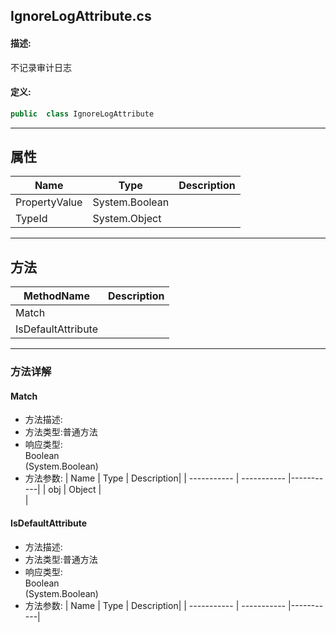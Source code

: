 ## IgnoreLogAttribute.cs 


#### 描述:


不记录审计日志


#### 定义: 
``` csharp
public  class IgnoreLogAttribute
```
---
## 属性 
| Name      | Type | Description|
| ----------- | ----------- |-----------|
|     PropertyValue |  System.Boolean |  |
|     TypeId |  System.Object |  |
---
## 方法 
| MethodName      | Description | 
| ----------- | ----------- |
| Match |  |
| IsDefaultAttribute |  |
---
### 方法详解 
####  Match
* 方法描述:<br> 
* 方法类型:普通方法
* 响应类型:<br> Boolean <br> (System.Boolean)
* 方法参数:
| Name      | Type | Description|
| ----------- | ----------- |-----------|
| obj | Object |<br> |
####  IsDefaultAttribute
* 方法描述:<br> 
* 方法类型:普通方法
* 响应类型:<br> Boolean <br> (System.Boolean)
* 方法参数:
| Name      | Type | Description|
| ----------- | ----------- |-----------|
